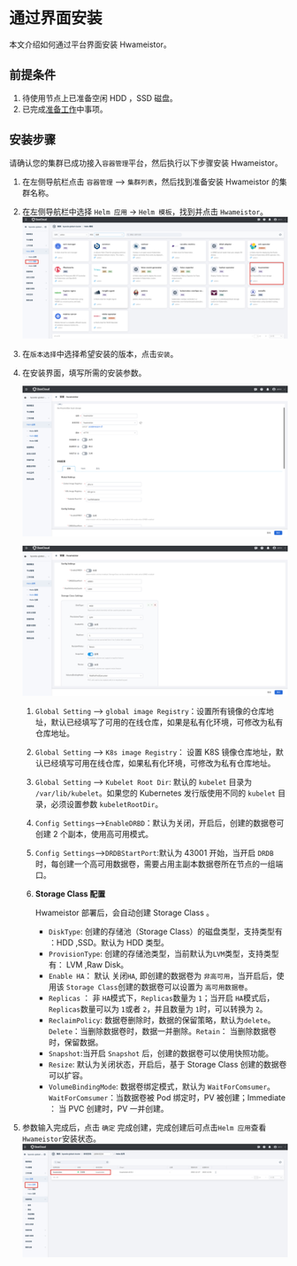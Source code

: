 # 通过界面安装

本文介绍如何通过平台界面安装 Hwameistor。

## 前提条件

1. 待使用节点上已准备空闲 HDD ，SSD 磁盘。
2. 已完成[准备工作](prereq.md)中事项。

## 安装步骤

请确认您的集群已成功接入`容器管理`平台，然后执行以下步骤安装 Hwameistor。

1. 在左侧导航栏点击 `容器管理` —> `集群列表`，然后找到准备安装 Hwameistor 的集群名称。

2. 在左侧导航栏中选择 `Helm 应用` -> `Helm 模板`，找到并点击 `Hwameistor`。![UI Install01](../../images/hwameistorUI01.jpg)

3. 在`版本选择`中选择希望安装的版本，点击`安装`。

4. 在安装界面，填写所需的安装参数。

   ![HwameistorUI02](../../images/hwameistorUI02.jpg)

   ![HwameistorUI03](../../images/HwameistorUI03.jpg)

   1. `Global Setting` —> `global image Registry`：设置所有镜像的仓库地址，默认已经填写了可用的在线仓库，如果是私有化环境，可修改为私有仓库地址。

   2. `Global Setting` —> `K8s image Registry`： 设置 K8S 镜像仓库地址，默认已经填写可用在线仓库，如果私有化环境，可修改为私有仓库地址。

   3. `Global Setting`  —> `Kubelet Root Dir`: 默认的 `kubelet` 目录为 `/var/lib/kubelet`。如果您的 Kubernetes 发行版使用不同的 `kubelet` 目录，必须设置参数 `kubeletRootDir`。

   4. `Config Settings`—>`EnableDRBD`：默认为关闭，开启后，创建的数据卷可创建 2 个副本，使用高可用模式。

   5. `Config Settings`—>`DRDBStartPort`:默认为 43001 开始，当开启 `DRDB` 时，每创建一个高可用数据卷，需要占用主副本数据卷所在节点的一组端口。

   6. **Storage Class 配置**

      Hwameistor 部署后，会自动创建  Storage Class 。

      - `DiskType`: 创建的存储池（Storage Class）的磁盘类型，支持类型有 ：HDD ,SSD。默认为 HDD 类型。
      - `ProvisionType`: 创建的存储池类型，当前默认为`LVM`类型，支持类型有： LVM ,Raw Disk。
      - `Enable HA`： 默认 关闭`HA`, 即创建的数据卷为 `非高可用`，当开启后，使用该 `Storage Class`创建的数据卷可以设置为 `高可用数据卷`。
      - `Replicas` ： 非 `HA`模式下，`Replicas`数量为 `1`；当开启 `HA`模式后，`Replicas`数量可以为 `1`或者 `2`，并且数量为 `1`时，可以转换为 `2`。
      - `ReclaimPolicy`: 数据卷删除时，数据的保留策略，默认为`delete`。`Delete`：当删除数据卷时，数据一并删除。`Retain`： 当删除数据卷时，保留数据。
      - `Snapshot`:当开启 `Snapshot` 后，创建的数据卷可以使用快照功能。
      - `Resize`: 默认为关闭状态，开启后，基于 Storage Class 创建的数据卷可以扩容。
      - `VolumeBindingMode`: 数据卷绑定模式，默认为 `WaitForComsumer`。 `WaitForComsumer`：当数据卷被 Pod 绑定时，PV 被创建；Immediate ： 当 PVC 创建时，PV 一并创建。

5. 参数输入完成后，点击 `确定` 完成创建，完成创建后可点击`Helm 应用`查看 `Hwameistor`安装状态。
   ![HwameistorUI04](../../images/HwameistorUI04.jpg)

   

